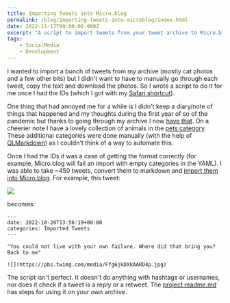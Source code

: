 ```yaml
---
title: Importing Tweets into Micro.blog
permalink: /blog/importing-tweets-into-microblog/index.html
date: 2022-11-17T00:00:00.000Z
excerpt: "A script to import tweets from your tweet archive to Micro.blog"
tags:
    - SocialMedia
    - Development
---
```


I wanted to import a bunch of tweets from my archive (mostly cat photos and a few other bits) but I didn't want to have to manually go through each tweet, copy the text and download the photos. So I wrote a script to do it for me once I had the IDs (which I got with my [Safari shortcut](https://rknight.me/get-safari-tabs-shortcut/)).

One thing that had annoyed me for a while is I didn't keep a diary/note of things that happened and my thoughts during the first year of so of the pandemic but thanks to going through my archive I now [have that](https://toot.rknight.me/categories/covid/). On a cheerier note I have a lovely collection of animals in the [pets category](https://toot.rknight.me/categories/pets/). These additional categories were done manually (with the help of [QLMarkdown](https://github.com/sbarex/QLMarkdown)) as I couldn't think of a way to automate this.

Once I had the IDs it was a case of getting the format correctly (for example, Micro.blog will fail an import with empty categories in the YAML). I was able to take ~450 tweets, convert them to markdown and [import them into Micro.blog](https://toot.rknight.me/categories/imported-tweets/). For example, this tweet:

![](https://cdn.rknight.me/site/boristweet.png)

becomes:

```
---
date: 2022-10-20T13:56:19+00:00
categories: Imported Tweets
---

"You could not live with your own failure. Where did that bring you? Back to me"

![](https://pbs.twimg.com/media/Ffg6jkDXkAARD4p.jpg)
```

The script isn't perfect. It doesn't do anything with hashtags or usernames, nor does it check if a tweet is a reply or a retweet. The [project readme.md](https://github.com/rknightuk/twitter-to-micro-blog) has steps for using it on your own archive.
